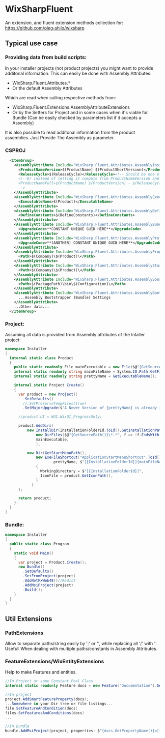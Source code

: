 # WixSharpFluent

An extension, and fluent extension methods collection for:
https://github.com/oleg-shilo/wixsharp

## Typical use case

### Providing data from build scripts:

In your installer projects (not product projects) you might want to provide additonal information.
This can easily be done with Assembly Attributes:
 - WixSharp.Fluent.Attributes.*
 - Or the default Assembly Attributes

Which are read when calling respective methods from:
 - WixSharp.Fluent.Extensions.AssemblyAttributeExtensions
 - Or by the Setters for Project and in some cases when it's viable for Bundle (Can be easily checked by parameters list if it accepts a Assembly)

 It is also possible to read additonal information from the product assemblies.
 Just Provide The Assembly as parameter.
 
### CSPROJ

```XML
  <ItemGroup>
    <AssemblyAttribute Include="WixSharp.Fluent.Attributes.AssemblyInsideInstallerNameAttribute">
      <ProductNameVersion>$(ProductName) $(ProductShortVersion)</ProductNameVersion>
      <ReleaseCycle>$(ReleaseCycle)</ReleaseCycle><!-- Should be one of: alpha,beta,rc,rtm -->
      <!--Or instead of letting it compute from ProductNameVersion and ReleaseCycle define it directly:
      <ProductNameFull>$(ProductName) $(ProductVersion) - $(ReleaseCycleName)</ProductNameFull>
      -->
    </AssemblyAttribute>
    <AssemblyAttribute Include="WixSharp.Fluent.Attributes.AssemblyExecutableNameAttribute">
      <ExecutableName>$(Product)</ExecutableName>
    </AssemblyAttribute>
    <AssemblyAttribute Include="WixSharp.Fluent.Attributes.AssemblyDefinesAttribute">
      <DefineConstants>$(DefineConstants)</DefineConstants>
    </AssemblyAttribute>
    <AssemblyAttribute Include="WixSharp.Fluent.Attributes.AssemblyBundleUpgradeCodeAttribute">
      <UpgradeCode>**CONSTANT UNIQUE GUID HERE**</UpgradeCode>
    </AssemblyAttribute>
    <AssemblyAttribute Include="WixSharp.Fluent.Attributes.AssemblyProjectUpgradeCodeAttribute">
      <UpgradeCode>**(ANOTHER) CONSTANT UNIQUE GUID HERE**</UpgradeCode>
    </AssemblyAttribute>
    <AssemblyAttribute Include="WixSharp.Fluent.Attributes.AssemblyProgramFilesPathAttribute">
      <Path>$(Company)\$(Product)\</Path>
    </AssemblyAttribute>
    <AssemblyAttribute Include="WixSharp.Fluent.Attributes.AssemblyStartMenuPathAttribute">
      <Path>$(Company)\$(Product)\</Path>
    </AssemblyAttribute>
    <AssemblyAttribute Include="WixSharp.Fluent.Attributes.AssemblySourcePathAttribute">
      <Path>$(PackagePath)\bin\$(Configuration)\</Path>
    </AssemblyAttribute>
    <AssemblyAttribute Include="WixSharp.Fluent.Attributes.AssemblyBootstrapperAttribute">
      ...Assembly Bootstrapper (Bundle) Settings
    </AssemblyAttribute>
    ...Other data...
  </ItemGroup>
```

### Project:

Assuming all data is provided from Assembly attributes of the Intaller project:

```C#
namespace Installer
{
  internal static class Product
  {
    public static readonly File mainExecutable = new File($@"{GetSourcePath()}\Product.exe").SetFireWallException();
    internal static readonly string mainFileName = System.IO.Path.GetFileName(mainExecutable.Name);
    internal static readonly string prettyName = GetExecutableName();

    internal static Project Create()
    {
      var product = new Project()
        .SetDefaults()
        //.SetPreserveTempFiles(true)
        .SetMajorUpgrade($"A Newer Version of {prettyName} is already installed.");

      //product.UI = WUI.WixUI_ProgressOnly;

      product.AddDirs(
          new InstallDir(InstallationFolderId.ToId(),GetInstallationPath(),
              new DirFiles($@"{GetSourcePath()}\*.*", f => !f.EndsWith(mainFileName) && !f.EndsWith(".pdb")),//'!f.EndsWith(exeFileName)' To not duplicate the file below
              mainExecutable,
              ),

          new Dir(GetStartMenuPath(),
              new ExeFileShortcut("ApplicationStartMenuShortcut".ToId(),
                      prettyName, $"[{InstallationFolderId}]{mainFileName}", arguments: "")
              {
                WorkingDirectory = $"[{InstallationFolderId}]",
                IconFile = product.GetIconPath(),
              }
            )
      );

      return product;
    }
  }
}
```

### Bundle:

```C#
namespace Installer
{
  public static class Program 
  {
    static void Main()
    {
      var project = Product.Create();
      new Bundle()
        .SetDefaults()
        .SetFromProject(project)
        .AddNetFxWeb48()//Redist
        .AddMsiProject(project)
        .Build();
    }
  }
}
```

## Util Extensions

### PathExtensions

Allow to separate paths/string easily by ';' or '\', while replacing all '/' with '\'.
Usefull When dealing with multiple paths/constants in Assembly Attributes.

### FeatureExtensions/WixEntityExtensions

Help to make Features and entities.

```C#
//In Project or some Constant Pool Class
internal static readonly Feature docs = new Feature("Documentation").SetSmart();

//In project
project.AddSmartFeatureProperty(docs);
...Somewhere in your Dir tree or file listings...
file.SetFeatureAndCondition(docs)
files.SetFeaturesAndConditions(docs)
...

//In Bundle
bundle.AddMsiProject(project, properties: $"{docs.GetPropertyName()}=[**ButtonNameFromBootstrapperTheme**]")
```
